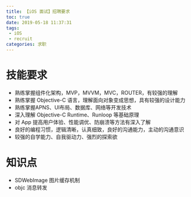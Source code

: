 ```yaml
---
title: 【iOS 面试】招聘要求
toc: true
date: 2019-05-18 11:37:31
tags:
 - iOS
 - recruit
categories: 求职
---
```

# 技能要求
* 熟练掌握组件化架构，MVP，MVVM，MVC，ROUTER，有较强的理解
* 熟练掌握 Objective-C 语言，理解面向对象变成思想，具有较强的设计能力
* 熟练掌握APNS、UI布局、数据库、网络等开发技术
* 深入理解 Objective-C Runtime、Runloop 等基础原理
* 对 App 提高用户体验、性能调优、防崩溃等方法有深入了解
* 良好的编程习惯，逻辑清晰，认真细致，良好的沟通能力，主动的沟通意识
* 较强的自学能力、自我驱动力、强烈的探索欲

# 知识点
* SDWebImage 图片缓存机制
* objc 消息转发
